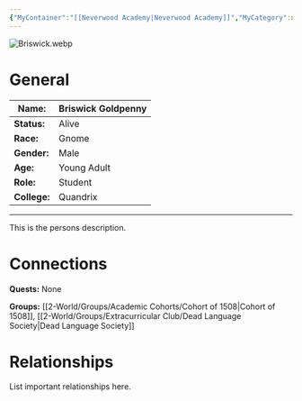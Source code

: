 ```yaml
---
{"MyContainer":"[[Neverwood Academy|Neverwood Academy]]","MyCategory":null,"image":"Briswick.webp","tags":["Category/People"],"obsidianUIMode":"preview","aliases":null,"NoteStatus":"❓","char_status":"Alive","char_race":"Gnome","char_gender":"Male","char_role":"Student","char_college":"Quandrix","char_items":null,"char_age":"Young Adult","parents":null,"children":null,"enemies":null,"allies":null,"siblings":null,"partner":null,"Connected_Quests":[],"Connected_Groups":["[[Cohort of 1508|Cohort of 1508]]","[[Dead Language Society|Dead Language Society]]"],"dg-publish":true,"dg-path":"World/People/Students/Briswick Goldpenny.md","permalink":"/world/people/students/briswick-goldpenny/","dgPassFrontmatter":true,"updated":"2025-10-02T14:19:36.000+01:00"}
---
```



![Briswick.webp](/img/user/z_Assets/character_art/NPCs/Cohort%20of%201508%20(Us)/Briswick.webp)
# General


| Name:        | Briswick Goldpenny |
| ------------ | ------------------ |
| **Status:**  | Alive              |
| **Race:**    | Gnome              |
| **Gender:**  | Male               |
| **Age:**     | Young Adult        |
| **Role:**    | Student            |
| **College:** | Quandrix           |


---

This is the persons description. 


# Connections


**Quests:** None 

**Groups:** [[2-World/Groups/Academic Cohorts/Cohort of 1508\|Cohort of 1508]], [[2-World/Groups/Extracurricular Club/Dead Language Society\|Dead Language Society]]


# Relationships

List important relationships here. 

